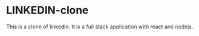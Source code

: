 # LINKEDIN-clone

This is a clone of linkedin. It is a full stack application with react and nodejs.

